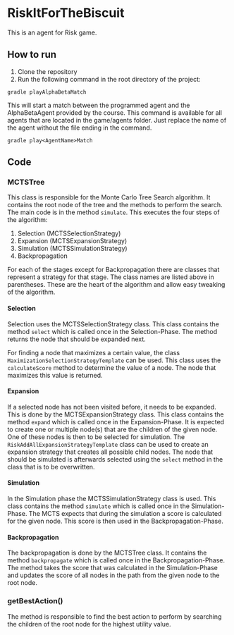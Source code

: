 # RiskItForTheBiscuit
This is an agent for Risk game.

## How to run
1. Clone the repository
2. Run the following command in the root directory of the project: 
```
gradle playAlphaBetaMatch
```
This will start a match between the programmed agent and the AlphaBetaAgent provided by the course.
This command is available for all agents that are located in the game/agents folder. Just replace the name of the agent without the file ending in the command.
```
gradle play<AgentName>Match
```

## Code
### MCTSTree
This class is responsible for the Monte Carlo Tree Search algorithm. It contains the root node of the tree and the methods to perform the search.
The main code is in the method ```simulate```. This executes the four steps of the algorithm:
1. Selection (MCTSSelectionStrategy)
2. Expansion (MCTSExpansionStrategy)
3. Simulation (MCTSSimulationStrategy)
4. Backpropagation

For each of the stages except for Backpropagation there are classes that represent a strategy for that stage. The class names are listed above in parentheses.
These are the heart of the algorithm and allow easy tweaking of the algorithm. 

#### Selection
Selection uses the MCTSSelectionStrategy class. This class contains the method ```select``` which is called once in the Selection-Phase.
The method returns the node that should be expanded next.

For finding a node that maximizes a certain value, the class ```MaximizationSelectionStrategyTemplate``` can be used. This class uses the ```calculateScore``` method to determine the value of a node.
The node that maximizes this value is returned.

#### Expansion
If a selected node has not been visited before, it needs to be expanded. This is done by the MCTSExpansionStrategy class. This class contains the method ```expand``` which is called once in the Expansion-Phase.
It is expected to create one or multiple node(s) that are the children of the given node. One of these nodes is then to be selected for simulation.
The ```RiskAddAllExpansionStrategyTemplate``` class can be used to create an expansion strategy that creates all possible child nodes. The node that should be simulated is afterwards selected using the ```select``` method in the class
that is to be overwritten.

#### Simulation
In the Simulation phase the MCTSSimulationStrategy class is used. This class contains the method ```simulate``` which is called once in the Simulation-Phase.
The MCTS expects that during the simulation a score is calculated for the given node. This score is then used in the Backpropagation-Phase.

#### Backpropagation
The backpropagation is done by the MCTSTree class. It contains the method ```backpropagate``` which is called once in the Backpropagation-Phase.
The method takes the score that was calculated in the Simulation-Phase and updates the score of all nodes in the path from the given node to the root node.


### getBestAction()
The method is responsible to find the best action to perform by searching the children of the root node for the highest utility value.
